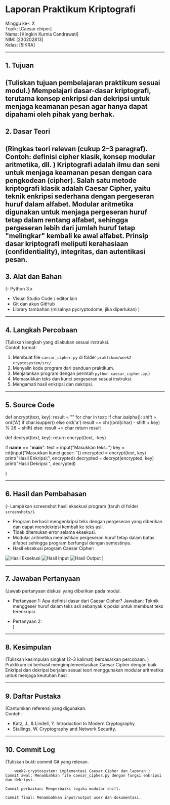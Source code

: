 # Laporan Praktikum Kriptografi
Minggu ke-: X  
Topik: [Caesar chiper]  
Nama: [Kingkin Kurnia Candrawati]  
NIM: [230202813]  
Kelas: [5IKRA]  

---

## 1. Tujuan
(Tuliskan tujuan pembelajaran praktikum sesuai modul.)
Mempelajari dasar-dasar kriptografi, terutama konsep enkripsi dan dekripsi untuk menjaga keamanan pesan agar hanya dapat dipahami oleh pihak yang berhak.
---

## 2. Dasar Teori
(Ringkas teori relevan (cukup 2–3 paragraf).  
Contoh: definisi cipher klasik, konsep modular aritmetika, dll.  )
Kriptografi adalah ilmu dan seni untuk menjaga keamanan pesan dengan cara pengkodean (cipher). Salah satu metode kriptografi klasik adalah Caesar Cipher, yaitu teknik enkripsi sederhana dengan pergeseran huruf dalam alfabet.
Modular aritmetika digunakan untuk menjaga pergeseran huruf tetap dalam rentang alfabet, sehingga pergeseran lebih dari jumlah huruf tetap "melingkar" kembali ke awal alfabet. Prinsip dasar kriptografi meliputi kerahasiaan (confidentiality), integritas, dan autentikasi pesan.
---

## 3. Alat dan Bahan
(- Python 3.x  
- Visual Studio Code / editor lain  
- Git dan akun GitHub  
- Library tambahan (misalnya pycryptodome, jika diperlukan)  )

---

## 4. Langkah Percobaan
(Tuliskan langkah yang dilakukan sesuai instruksi.  
Contoh format:
1. Membuat file `caesar_cipher.py` di folder `praktikum/week2-cryptosystem/src/`.
2. Menyalin kode program dari panduan praktikum.
3. Menjalankan program dengan perintah `python caesar_cipher.py`.)
4. Memasukkan teks dan kunci pergeseran sesuai instruksi.
5. Mengamati hasil enkripsi dan dekripsi.
---

## 5. Source Code
def encrypt(text, key):
    result = ""
    for char in text:
        if char.isalpha():
            shift = ord('A') if char.isupper() else ord('a')
            result += chr((ord(char) - shift + key) % 26 + shift)
        else:
            result += char
    return result

def decrypt(text, key):
    return encrypt(text, -key)

if __name__ == "__main__":
    text = input("Masukkan teks: ")
    key = int(input("Masukkan kunci geser: "))
    encrypted = encrypt(text, key)
    print("Hasil Enkripsi:", encrypted)
    decrypted = decrypt(encrypted, key)
    print("Hasil Dekripsi:", decrypted)

)

---

## 6. Hasil dan Pembahasan
(- Lampirkan screenshot hasil eksekusi program (taruh di folder `screenshots/`).  
- Program berhasil mengenkripsi teks dengan pergeseran yang diberikan dan dapat mendekripsi kembali ke teks asli.
- Tidak ditemukan error selama eksekusi.
- Modular aritmetika memastikan pergeseran huruf tetap dalam batas alfabet sehingga program berfungsi dengan semestinya.
- Hasil eksekusi program Caesar Cipher:

![Hasil Eksekusi](screenshots/output.png)
![Hasil Input](screenshots/input.png)
![Hasil Output](screenshots/output.png)
)

---

## 7. Jawaban Pertanyaan
(Jawab pertanyaan diskusi yang diberikan pada modul.  
- Pertanyaan 1: Apa definisi dasar dari Caesar Cipher?
Jawaban: Teknik menggeser huruf dalam teks asli sebanyak k posisi untuk membuat teks terenkripsi.

- Pertanyaan 2:   
)
---

## 8. Kesimpulan
(Tuliskan kesimpulan singkat (2–3 kalimat) berdasarkan percobaan.  )
Praktikum ini berhasil mengimplementasikan Caesar Cipher dengan baik. 
Enkripsi dan dekripsi berjalan sesuai teori menggunakan modular aritmetika untuk menjaga keutuhan hasil.


---

## 9. Daftar Pustaka
(Cantumkan referensi yang digunakan.  
Contoh:  
- Katz, J., & Lindell, Y. Introduction to Modern Cryptography.
- Stallings, W. Cryptography and Network Security.
---

## 10. Commit Log
(Tuliskan bukti commit Git yang relevan.  

```
    week2-cryptosystem: implementasi Caesar Cipher dan laporan )
Commit awal: Menambahkan file caesar_cipher.py dengan fungsi enkripsi dan dekripsi.

Commit perbaikan: Memperbaiki logika modular shift.

Commit final: Menambahkan input/output user dan dokumentasi.
```
